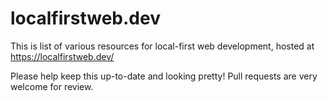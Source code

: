 # localfirstweb.dev

This is list of various resources for local-first web development, hosted at https://localfirstweb.dev/

Please help keep this up-to-date and looking pretty! Pull requests are very welcome for review.
